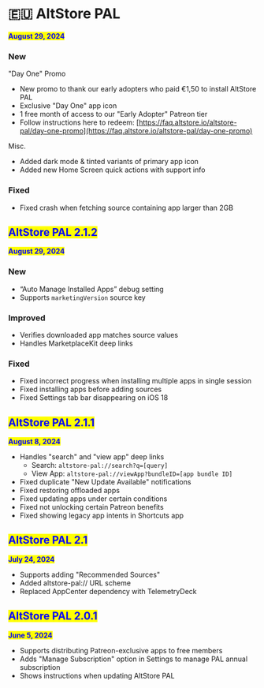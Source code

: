 # 🇪🇺 AltStore PAL

<mark style="color:blue;">**August 29, 2024**</mark>

### **New**

"Day One" Promo

* New promo to thank our early adopters who paid €1,50 to install AltStore PAL
* Exclusive "Day One" app icon
* 1 free month of access to our "Early Adopter" Patreon tier
* Follow instructions here to redeem: [https://faq.altstore.io/altstore-pal/day-one-promo](https://faq.altstore.io/altstore-pal/day-one-promo)

Misc.

* Added dark mode & tinted variants of primary app icon
* Added new Home Screen quick actions with support info

### **Fixed**

* Fixed crash when fetching source containing app larger than 2GB&#x20;



## <mark style="color:blue;">AltStore PAL 2.1.2</mark>

<mark style="color:blue;">**August 29, 2024**</mark>

### **New**&#x20;

* “Auto Manage Installed Apps” debug setting
* Supports `marketingVersion` source key

### **Improved**

* Verifies downloaded app matches source values
* Handles MarketplaceKit deep links

### **Fixed**

* Fixed incorrect progress when installing multiple apps in single session&#x20;
* Fixed installing apps before adding sources
* Fixed Settings tab bar disappearing on iOS 18



## <mark style="color:blue;">AltStore PAL 2.1.1</mark>

<mark style="color:blue;">**August 8, 2024**</mark>

* Handles "search" and "view app" deep links
  * Search: `altstore-pal://search?q=[query]`
  * View App: `altstore-pal://viewApp?bundleID=[app bundle ID]`
* Fixed duplicate "New Update Available" notifications
* Fixed restoring offloaded apps
* Fixed updating apps under certain conditions
* Fixed not unlocking certain Patreon benefits
* Fixed showing legacy app intents in Shortcuts app



## <mark style="color:blue;">AltStore PAL 2.1</mark>

<mark style="color:blue;">**July 24, 2024**</mark>

* Supports adding "Recommended Sources"
* Added altstore-pal:// URL scheme
* Replaced AppCenter dependency with TelemetryDeck



## <mark style="color:blue;">AltStore PAL 2.0.1</mark>

<mark style="color:blue;">**June 5, 2024**</mark>

* Supports distributing Patreon-exclusive apps to free members
* Adds "Manage Subscription" option in Settings to manage PAL annual subscription
* Shows instructions when updating AltStore PAL
